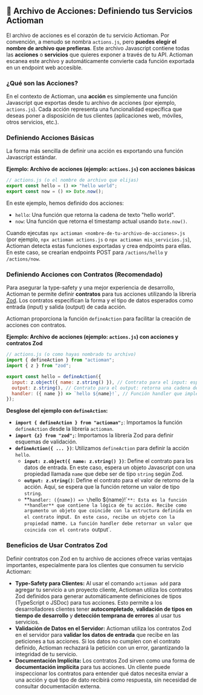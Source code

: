## 📜 Archivo de Acciones: Definiendo tus Servicios Actioman

El archivo de acciones es el corazón de tu servicio Actioman. Por convención, a menudo se nombra `actions.js`, pero **puedes elegir el nombre de archivo que prefieras**. Este archivo Javascript contiene todas las **acciones** o **servicios** que quieres exponer a través de tu API. Actioman escanea este archivo y automáticamente convierte cada función exportada en un endpoint web accesible.

### ¿Qué son las Acciones?

En el contexto de Actioman, una **acción** es simplemente una función Javascript que exportas desde tu archivo de acciones (por ejemplo, `actions.js`). Cada acción representa una funcionalidad específica que deseas poner a disposición de tus clientes (aplicaciones web, móviles, otros servicios, etc.).

### Definiendo Acciones Básicas

La forma más sencilla de definir una acción es exportando una función Javascript estándar.

**Ejemplo: Archivo de acciones (ejemplo: `actions.js`) con acciones básicas**

```js
// actions.js (o el nombre de archivo que elijas)
export const hello = () => "hello world";
export const now = () => Date.now();
```

En este ejemplo, hemos definido dos acciones:

- `hello`: Una función que retorna la cadena de texto "hello world".
- `now`: Una función que retorna el timestamp actual usando `Date.now()`.

Cuando ejecutas `npx actioman <nombre-de-tu-archivo-de-acciones>.js` (por ejemplo, `npx actioman actions.js` o `npx actioman mis_servicios.js`), Actioman detecta estas funciones exportadas y crea endpoints para ellas. En este caso, se crearían endpoints POST para `/actions/hello` y `/actions/now`.

### Definiendo Acciones con Contratos (Recomendado)

Para asegurar la type-safety y una mejor experiencia de desarrollo, Actioman te permite definir **contratos** para tus acciones utilizando la librería [Zod](https://zod.dev/). Los contratos especifican la forma y el tipo de datos esperados como entrada (input) y salida (output) de cada acción.

Actioman proporciona la función `defineAction` para facilitar la creación de acciones con contratos.

**Ejemplo: Archivo de acciones (ejemplo: `actions.js`) con acciones y contratos Zod**

```js
// actions.js (o como hayas nombrado tu archivo)
import { defineAction } from "actioman";
import { z } from "zod";

export const hello = defineAction({
  input: z.object({ name: z.string() }), // Contrato para el input: espera un objeto con una propiedad 'name' de tipo string
  output: z.string(), // Contrato para el output: retorna una cadena de texto
  handler: ({ name }) => `hello ${name}!`, // Función handler que implementa la lógica de la acción
});
```

**Desglose del ejemplo con `defineAction`:**

- **`import { defineAction } from "actioman";`**: Importamos la función `defineAction` desde la librería `actioman`.
- **`import {z} from "zod";`**: Importamos la librería Zod para definir esquemas de validación.
- **`defineAction({ ... })`**: Utilizamos `defineAction` para definir la acción `hello`.
  - **`input: z.object({ name: z.string() })`**: Define el contrato para los datos de entrada. En este caso, espera un objeto Javascript con una propiedad llamada `name` que debe ser de tipo `string` según Zod.
  - **`output: z.string()`**: Define el contrato para el valor de retorno de la acción. Aquí, se espera que la función retorne un valor de tipo `string`.
  - **`handler: ({name}) => \`hello ${name}!\``**: Esta es la función **handler** que contiene la lógica de tu acción. Recibe como argumento un objeto que coincide con la estructura definida en el contrato `input`. En este caso, recibe un objeto con la propiedad `name`. La función handler debe retornar un valor que coincida con el contrato `output`.

### Beneficios de Usar Contratos Zod

Definir contratos con Zod en tu archivo de acciones ofrece varias ventajas importantes, especialmente para los clientes que consumen tu servicio Actioman:

- **Type-Safety para Clientes:** Al usar el comando `actioman add` para agregar tu servicio a un proyecto cliente, Actioman utiliza los contratos Zod definidos para generar automáticamente definiciones de tipos (TypeScript o JSDoc) para tus acciones. Esto permite a los desarrolladores clientes tener **autocompletado**, **validación de tipos en tiempo de desarrollo** y **detección temprana de errores** al usar tus servicios.
- **Validación de Datos en el Servidor:** Actioman utiliza los contratos Zod en el servidor para **validar los datos de entrada** que recibe en las peticiones a tus acciones. Si los datos no cumplen con el contrato definido, Actioman rechazará la petición con un error, garantizando la integridad de tu servicio.
- **Documentación Implícita:** Los contratos Zod sirven como una forma de **documentación implícita** para tus acciones. Un cliente puede inspeccionar los contratos para entender qué datos necesita enviar a una acción y qué tipo de dato recibirá como respuesta, sin necesidad de consultar documentación externa.

